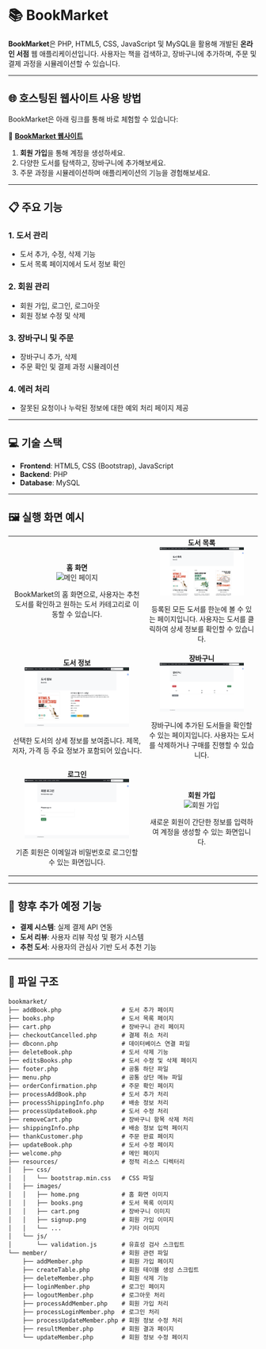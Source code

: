 # 📚 **BookMarket**

**BookMarket**은 PHP, HTML5, CSS, JavaScript 및 MySQL을 활용해 개발된 **온라인 서점** 웹 애플리케이션입니다. 사용자는 책을 검색하고, 장바구니에 추가하며, 주문 및 결제 과정을 시뮬레이션할 수 있습니다.

---

## 🌐 **호스팅된 웹사이트 사용 방법**

BookMarket은 아래 링크를 통해 바로 체험할 수 있습니다:

🔗 **[BookMarket 웹사이트](http://openshelf.great-site.net/bookmarket/welcome.php)**

1. **회원 가입**을 통해 계정을 생성하세요.
2. 다양한 도서를 탐색하고, 장바구니에 추가해보세요.
3. 주문 과정을 시뮬레이션하며 애플리케이션의 기능을 경험해보세요.

---

## 📋 **주요 기능**

### 1. **도서 관리**
- 도서 추가, 수정, 삭제 기능
- 도서 목록 페이지에서 도서 정보 확인

### 2. **회원 관리**
- 회원 가입, 로그인, 로그아웃
- 회원 정보 수정 및 삭제

### 3. **장바구니 및 주문**
- 장바구니 추가, 삭제
- 주문 확인 및 결제 과정 시뮬레이션

### 4. **에러 처리**
- 잘못된 요청이나 누락된 정보에 대한 예외 처리 페이지 제공

---

## 💻 **기술 스택**

- **Frontend**: HTML5, CSS (Bootstrap), JavaScript
- **Backend**: PHP
- **Database**: MySQL

---

## 🖼️ 실행 화면 예시

<table> <tr> <td align="center"> <b>홈 화면</b><br> <img src="result_images/홈.png" alt="메인 페이지" width="80%"> <p>BookMarket의 홈 화면으로, 사용자는 추천 도서를 확인하고 원하는 도서 카테고리로 이동할 수 있습니다.</p> </td> <td align="center"> <b>도서 목록</b><br> <img src="result_images/도서목록.png" alt="도서 목록" width="80%"> <p>등록된 모든 도서를 한눈에 볼 수 있는 페이지입니다. 사용자는 도서를 클릭하여 상세 정보를 확인할 수 있습니다.</p> </td> </tr> <tr> <td align="center"> <b>도서 정보</b><br> <img src="result_images/도서정보.png" alt="도서 정보" width="80%"> <p>선택한 도서의 상세 정보를 보여줍니다. 제목, 저자, 가격 등 주요 정보가 포함되어 있습니다.</p> </td> <td align="center"> <b>장바구니</b><br> <img src="result_images/장바구니.png" alt="장바구니" width="80%"> <p>장바구니에 추가된 도서들을 확인할 수 있는 페이지입니다. 사용자는 도서를 삭제하거나 구매를 진행할 수 있습니다.</p> </td> </tr> <tr> <td align="center"> <b>로그인</b><br> <img src="result_images/로그인.png" alt="로그인" width="80%"> <p>기존 회원은 이메일과 비밀번호로 로그인할 수 있는 화면입니다.</p> </td> <td align="center"> <b>회원 가입</b><br> <img src="result_images/회원가입.png" alt="회원 가입" width="80%"> <p>새로운 회원이 간단한 정보를 입력하여 계정을 생성할 수 있는 화면입니다.</p> </td> </tr> </table>

---

## 🚀 향후 추가 예정 기능

- **결제 시스템**: 실제 결제 API 연동
- **도서 리뷰**: 사용자 리뷰 작성 및 평가 시스템
- **추천 도서**: 사용자의 관심사 기반 도서 추천 기능

---

## 📂 **파일 구조**

```plaintext
bookmarket/
├── addBook.php                 # 도서 추가 페이지
├── books.php                   # 도서 목록 페이지
├── cart.php                    # 장바구니 관리 페이지
├── checkoutCancelled.php       # 결제 취소 처리
├── dbconn.php                  # 데이터베이스 연결 파일
├── deleteBook.php              # 도서 삭제 기능
├── editsBooks.php              # 도서 수정 및 삭제 페이지
├── footer.php                  # 공통 하단 파일
├── menu.php                    # 공통 상단 메뉴 파일
├── orderConfirmation.php       # 주문 확인 페이지
├── processAddBook.php          # 도서 추가 처리
├── processShippingInfo.php     # 배송 정보 처리
├── processUpdateBook.php       # 도서 수정 처리
├── removeCart.php              # 장바구니 항목 삭제 처리
├── shippingInfo.php            # 배송 정보 입력 페이지
├── thankCustomer.php           # 주문 완료 페이지
├── updateBook.php              # 도서 수정 페이지
├── welcome.php                 # 메인 페이지
├── resources/                  # 정적 리소스 디렉터리
│   ├── css/
│   │   └── bootstrap.min.css   # CSS 파일
│   ├── images/
│   │   ├── home.png            # 홈 화면 이미지
│   │   ├── books.png           # 도서 목록 이미지
│   │   ├── cart.png            # 장바구니 이미지
│   │   ├── signup.png          # 회원 가입 이미지
│   │   └── ...                 # 기타 이미지
│   └── js/
│       └── validation.js       # 유효성 검사 스크립트
└── member/                     # 회원 관련 파일
    ├── addMember.php           # 회원 가입 페이지
    ├── createTable.php         # 회원 테이블 생성 스크립트
    ├── deleteMember.php        # 회원 삭제 기능
    ├── loginMember.php         # 로그인 페이지
    ├── logoutMember.php        # 로그아웃 처리
    ├── processAddMember.php    # 회원 가입 처리
    ├── processLoginMember.php  # 로그인 처리
    ├── processUpdateMember.php # 회원 정보 수정 처리
    ├── resultMember.php        # 회원 결과 페이지
    └── updateMember.php        # 회원 정보 수정 페이지
